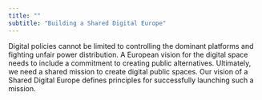 ```yaml
---
title: ""
subtitle: "Building a Shared Digital Europe"
---
```

Digital policies cannot be limited to controlling the dominant platforms and fighting unfair power distribution. A European vision for the digital space needs to include a commitment to creating public alternatives. Ultimately, we need a shared mission to create digital public spaces. Our vision of a Shared Digital Europe defines principles for successfully launching such a mission.
